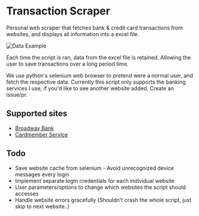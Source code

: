 # Transaction Scraper
Personal web scraper that fetches bank & credit card transactions from websites, and displays all information into a excel file.

![Data Example](https://user-images.githubusercontent.com/6068039/184972961-207fd3f5-9270-45e2-b372-31af4c43269e.png)

Each time the script is ran, data from the excel file is retained. Allowing the user to save transactions over a long period time.

We use python's selenium web browser to pretend were a normal user, and fetch the respective data.
Currently this script only supports the banking services I use, if you'd like to see another website added. Create an issue/pr.

## Supported sites
* [Broadway Bank](https://broadway.bank/)
* [Cardmember Service](https://www.myaccountaccess.com/onlineCard/login.do)

## Todo
* Save website cache from selenium - Avoid unrecognized device messages every login
* Implement separate login credentials for each individual website
* User parameters/options to change which websites the script should accesses
* Handle website errors gracefully (Shouldn't crash the whole script, just skip to next website..)
